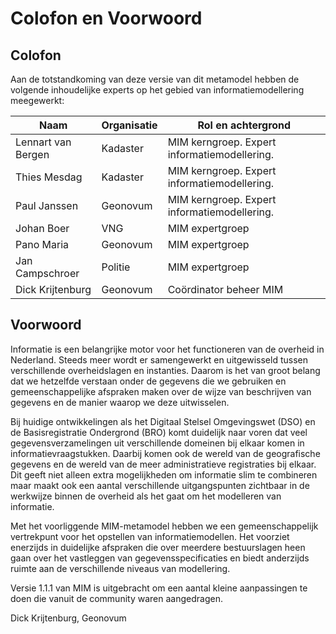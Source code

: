 # Colofon en Voorwoord

## Colofon

Aan de totstandkoming van deze versie van dit metamodel hebben de volgende inhoudelijke experts
op het gebied van informatiemodellering meegewerkt:

| Naam                      | Organisatie    | Rol en achtergrond                            |
|---------------------------|----------------|-----------------------------------------------|
| Lennart van Bergen        | Kadaster       | MIM kerngroep. Expert informatiemodellering.  |
| Thies Mesdag              | Kadaster       | MIM kerngroep. Expert informatiemodellering.  |
| Paul Janssen              | Geonovum       | MIM kerngroep. Expert informatiemodellering.  |
| Johan Boer                | VNG            | MIM expertgroep                               |
| Pano Maria                | Geonovum       | MIM expertgroep                               |
| Jan Campschroer           | Politie        | MIM expertgroep                               |
| Dick Krijtenburg          | Geonovum       | Coördinator beheer MIM                        |

     
## Voorwoord

Informatie is een belangrijke motor voor het functioneren van de overheid in Nederland. 
Steeds meer wordt er samengewerkt en uitgewisseld tussen verschillende overheidslagen en instanties. 
Daarom is het van groot belang dat we hetzelfde verstaan onder de gegevens die we gebruiken en 
gemeenschappelijke afspraken maken over de wijze van beschrijven van gegevens en de manier 
waarop we deze uitwisselen.

Bij huidige ontwikkelingen als het Digitaal Stelsel Omgevingswet (DSO) en de Basisregistratie Ondergrond (BRO)
komt duidelijk naar voren dat veel gegevensverzamelingen uit verschillende domeinen bij elkaar 
komen in informatievraagstukken. Daarbij komen ook de wereld van de geografische gegevens en de wereld 
van de meer administratieve registraties bij elkaar. Dit geeft niet alleen extra mogelijkheden om 
informatie slim te combineren maar maakt ook een aantal verschillende uitgangspunten zichtbaar in de 
werkwijze binnen de overheid als het gaat om het modelleren van informatie.

Met het voorliggende MIM-metamodel hebben we een gemeenschappelijk vertrekpunt voor het opstellen van 
informatiemodellen. Het voorziet enerzijds in duidelijke afspraken die over meerdere bestuurslagen 
heen gaan over het vastleggen van gegevensspecificaties en biedt anderzijds ruimte aan de verschillende 
niveaus van modellering.

Versie 1.1.1 van MIM is uitgebracht om een aantal kleine aanpassingen te doen die vanuit de community waren aangedragen.

Dick Krijtenburg, Geonovum

